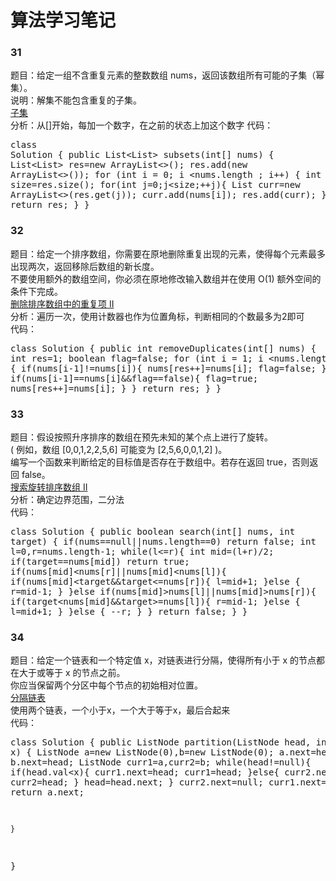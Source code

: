 # 算法学习笔记 
### 31
题目：给定一组不含重复元素的整数数组 nums，返回该数组所有可能的子集（幂集）。  
说明：解集不能包含重复的子集。   
[子集](https://leetcode-cn.com/problems/subsets/description/)  
分析：从[]开始，每加一个数字，在之前的状态上加这个数字 
代码：<pre>class Solution {
    public List<List<Integer>> subsets(int[] nums) {
        List<List<Integer>> res=new ArrayList<>();
        res.add(new ArrayList<>());
        for (int i = 0; i <nums.length ; i++) {
            int size=res.size();
            for(int j=0;j<size;++j){
                List<Integer> curr=new ArrayList<>(res.get(j));
                curr.add(nums[i]);
                res.add(curr);
            }
        }
        return res;
    }
}</pre>

### 32
题目：给定一个排序数组，你需要在原地删除重复出现的元素，使得每个元素最多出现两次，返回移除后数组的新长度。  
不要使用额外的数组空间，你必须在原地修改输入数组并在使用 O(1) 额外空间的条件下完成。  
[ 删除排序数组中的重复项 II](https://leetcode-cn.com/problems/remove-duplicates-from-sorted-array-ii/description/)  
分析：遍历一次，使用计数器也作为位置角标，判断相同的个数最多为2即可  
代码：<pre>class Solution {
    public int removeDuplicates(int[] nums) {
        int res=1;
        boolean flag=false;
        for (int i = 1; i <nums.length ; i++) {
            if(nums[i-1]!=nums[i]){
                nums[res++]=nums[i];
                flag=false;
            } else if(nums[i-1]==nums[i]&&flag==false){
                flag=true;
                nums[res++]=nums[i];
            }
        }
        return res;
    }
}</pre>  

### 33
题目：假设按照升序排序的数组在预先未知的某个点上进行了旋转。  
( 例如，数组 [0,0,1,2,2,5,6] 可能变为 [2,5,6,0,0,1,2] )。  
编写一个函数来判断给定的目标值是否存在于数组中。若存在返回 true，否则返回 false。  
 [搜索旋转排序数组 II](https://leetcode-cn.com/problems/search-in-rotated-sorted-array-ii/description/)  
分析：确定边界范围，二分法  
代码：<pre>class Solution {
    public boolean search(int[] nums, int target) {
        if(nums==null||nums.length==0)
            return false;
        int l=0,r=nums.length-1;
        while(l<=r){
            int mid=(l+r)/2;
            if(target==nums[mid])
                return true;
            if(nums[mid]<nums[r]||nums[mid]<nums[l]){
                if(nums[mid]<target&&target<=nums[r]){
                    l=mid+1;
                }else {
                    r=mid-1;
                }
            }else if(nums[mid]>nums[l]||nums[mid]>nums[r]){
                if(target<nums[mid]&&target>=nums[l]){
                    r=mid-1;
                }else {
                    l=mid+1;
                }
            }else {
                --r;
            }
        }
        return false;
    }
}</pre>
### 34
题目：给定一个链表和一个特定值 x，对链表进行分隔，使得所有小于 x 的节点都在大于或等于 x 的节点之前。  
你应当保留两个分区中每个节点的初始相对位置。  
[分隔链表](https://leetcode-cn.com/problems/partition-list/description/)    
使用两个链表，一个小于x，一个大于等于x，最后合起来  
代码：<pre>class Solution {
    public ListNode partition(ListNode head, int x) {
        ListNode a=new ListNode(0),b=new ListNode(0);
        a.next=head;
        b.next=head;
        ListNode curr1=a,curr2=b;
        while(head!=null){
            if(head.val<x){
                curr1.next=head;
                curr1=head;
            }else{
                curr2.next=head;
                curr2=head;
            }
            head=head.next;
        }
        curr2.next=null;
        curr1.next=b.next;
        return a.next;
        
    }
}</pre>